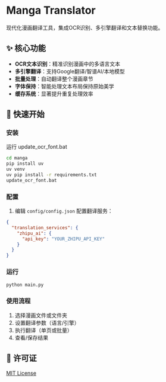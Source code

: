 # Manga Translator

现代化漫画翻译工具，集成OCR识别、多引擎翻译和文本替换功能。

## ✨ 核心功能
- **OCR文本识别**：精准识别漫画中的多语言文本
- **多引擎翻译**：支持Google翻译/智谱AI/本地模型
- **批量处理**：自动翻译整个漫画章节
- **字体保持**：智能处理文本布局保持原始美学
- **缓存系统**：显著提升重复处理效率

## 🚀 快速开始

### 安装

运行 update_ocr_font.bat

```bash
cd manga
pip install uv
uv venv
uv pip install -r requirements.txt
update_ocr_font.bat
```

### 配置
1. 编辑 `config/config.json` 配置翻译服务：
```json
{
  "translation_services": {
    "zhipu_ai": {
      "api_key": "YOUR_ZHIPU_API_KEY"
    }
  }
}
```

### 运行
```bash
python main.py
```

### 使用流程
1. 选择漫画文件或文件夹
2. 设置翻译参数（语言/引擎）
3. 执行翻译（单页或批量）
4. 查看/保存结果

## 📄 许可证
[MIT License](LICENSE)